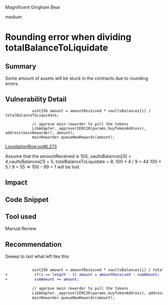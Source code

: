 Magnificent Gingham Bear

medium

# Rounding error when dividing totalBalanceToLiquidate
## Summary
Some amount of assets will be stuck in the contracts due to rounding errors.

## Vulnerability Detail

```solidity
            uint256 amount = amountReceived * vaultsBalances[i] / totalBalanceToLiquidate;

            // approve main rewarder to pull the tokens
            LibAdapter._approve(IERC20(params.buyTokenAddress), address(mainRewarder), amount);
            mainRewarder.queueNewRewards(amount);
```
[LiquidationRow.sol#L273](https://github.com/sherlock-audit/2023-06-tokemak/blob/main/v2-core-audit-2023-07-14/src/liquidation/LiquidationRow.sol#L273)

Assume that the amountReceived is 100, vaultsBalances[0] = 4,vaultsBalances[1] = 5; totalBalanceToLiquidate = 9;
100 * 4 / 9 = 44
100 * 5 / 9 = 55
=> 100 - 99 = 1 will be lost
## Impact

## Code Snippet

## Tool used

Manual Review

## Recommendation
Sweep to last what left like this
```diff

            uint256 amount = amountReceived * vaultsBalances[i] / totalBalanceToLiquidate;
+            if(i == length - 1) amount = amountReceived - sumAmount;
+            sumAmount += amount;

            // approve main rewarder to pull the tokens
            LibAdapter._approve(IERC20(params.buyTokenAddress), address(mainRewarder), amount);
            mainRewarder.queueNewRewards(amount);


```